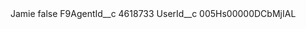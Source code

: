 <?xml version="1.0" encoding="UTF-8"?>
<CustomMetadata xmlns="http://soap.sforce.com/2006/04/metadata" xmlns:xsi="http://www.w3.org/2001/XMLSchema-instance" xmlns:xsd="http://www.w3.org/2001/XMLSchema">
    <label>Jamie</label>
    <protected>false</protected>
    <values>
        <field>F9AgentId__c</field>
        <value xsi:type="xsd:string">4618733</value>
    </values>
    <values>
        <field>UserId__c</field>
        <value xsi:type="xsd:string">005Hs00000DCbMjIAL</value>
    </values>
</CustomMetadata>
